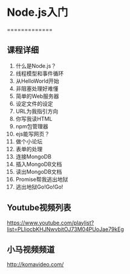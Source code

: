 # Node.js入门
=============

## 课程详细

1. 什么是Node.js？
2. 线程模型和事件循环
3. 从HelloWorld开始
4. 非阻塞处理好难懂
5. 简单的Web服务器
6. 设定文件的设定
7. URL为我指引方向
8. 你写我读HTML
9. npm包管理器
10. ejs能写网页？
11. 做个小论坛
12. 表单的处理
13. 连接MongoDB
14. 插入MongoDB文档
15. 读出MongoDB文档
16. Promise帮我逃出地狱
17. 逃出地狱Go!Go!Go!

## Youtube视频列表

https://www.youtube.com/playlist?list=PLliocbKHJNwvbitOJ73M04PUoJae79kEg

## 小马视频频道

http://komavideo.com/
